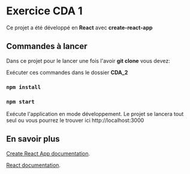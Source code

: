 # Exercice CDA 1

Ce projet a été développé en <strong>React</strong> avec <strong>create-react-app</strong>

## Commandes à lancer

Dans ce projet pour le lancer une fois l'avoir <strong>git clone</strong> vous devez:

Exécuter ces commandes dans le dossier <strong>CDA_2</strong>

### `npm install`

### `npm start`

Exécute l'application en mode développement. 
Le projet se lancera tout seul ou vous pourrez le trouver ici http://localhost:3000 

## En savoir plus

[Create React App documentation](https://facebook.github.io/create-react-app/docs/getting-started).

[React documentation](https://reactjs.org/).